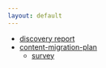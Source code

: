 ```yaml
---
layout: default
---
```


* [discovery report](./discovery-report)
* [content-migration-plan](./content-migration-plan)
  * [survey](./)
